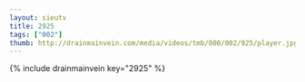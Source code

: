 ```yaml
--- 
layout: sieutv
title: 2925
tags: ["002"]
thumb: http://drainmainvein.com/media/videos/tmb/000/002/925/player.jpg
---
```

{% include drainmainvein key="2925" %} 
